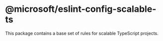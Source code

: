 # @microsoft/eslint-config-scalable-ts

This package contains a base set of rules for scalable TypeScript projects.
